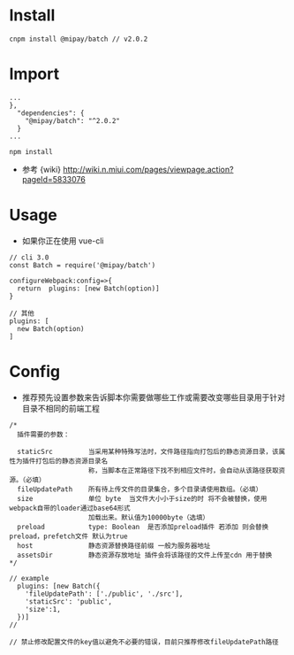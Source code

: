 # Install

```
cnpm install @mipay/batch // v2.0.2
```

# Import

```
...
},
  "dependencies": {
    "@mipay/batch": "^2.0.2"
  }
...

npm install
```

- 参考 {wiki} http://wiki.n.miui.com/pages/viewpage.action?pageId=5833076

# Usage

- 如果你正在使用 vue-cli

```
// cli 3.0
const Batch = require('@mipay/batch')

configureWebpack:config=>{
  return  plugins: [new Batch(option)]
}

// 其他
plugins: [
  new Batch(option)
]
```

# Config

- 推荐预先设置参数来告诉脚本你需要做哪些工作或需要改变哪些目录用于针对目录不相同的前端工程

```
/*
  插件需要的参数：

  staticSrc         当采用某种特殊写法时，文件路径指向打包后的静态资源目录，该属性为插件打包后的静态资源目录名
                    称，当脚本在正常路径下找不到相应文件时，会自动从该路径获取资源。（必填）
  fileUpdatePath    所有待上传文件的目录集合，多个目录请使用数组。（必填）
  size              单位 byte  当文件大小小于size的时 将不会被替换，使用webpack自带的loader通过base64形式
                    加载出来。默认值为10000byte（选填）
  preload           type: Boolean  是否添加preload插件 若添加 则会替换preload，prefetch文件 默认为true
  host              静态资源替换路径前缀 一般为服务器地址
  assetsDir         静态资源存放地址 插件会将该路径的文件上传至cdn 用于替换
*/

// example
  plugins: [new Batch({
    'fileUpdatePath': ['./public', './src'],
    'staticSrc': 'public',
    'size':1,
  })]
//
```

```
// 禁止修改配置文件的key值以避免不必要的错误，目前只推荐修改fileUpdatePath路径
```

